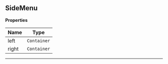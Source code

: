 <a name="SideMenu"></a>

## SideMenu
**Properties**

| Name | Type |
| --- | --- |
| left | <code>Container</code> | 
| right | <code>Container</code> | 


* * *

